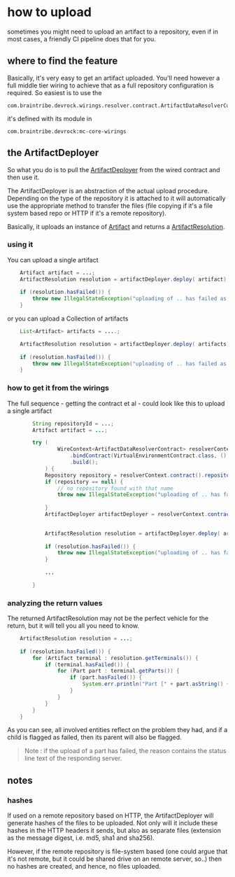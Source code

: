 # how to upload

sometimes you might need to upload an artifact to a repository, even if in most cases, a friendly CI pipeline does that for you.

## where to find the feature 
Basically, it's very easy to get an artifact uploaded. You'll need however a full middle tier wiring to achieve that as a full repository configuration is required. So easiest is to use the 

    com.braintribe.devrock.wirings.resolver.contract.ArtifactDataResolverContract
    
it's defined with its module in 

    com.braintribe.devrock:mc-core-wirings
    
## the ArtifactDeployer
So what you do is to pull the [ArtifactDeployer](javadoc:com.braintribe.devrock.mc.api.deploy.ArtifactDeployer) from the wired contract and then use it. 

The ArtifactDeployer is an abstraction of the actual upload procedure. Depending on the type of the repository it is attached to it will automatically use the appropriate method to transfer the files (file copying if it's a file system based repo or HTTP if it's a remote repository).

Basically, it uploads an instance of [Artifact](javadoc:com.braintribe.model.artifact.consumable.Artifact) and returns a [ArtifactResolution](javadoc:com.braintribe.model.artifact.consumable.ArtifactResolution).


### using it 
You can upload a single artifact 

``` java
    Artifact artifact = ...;
    ArtifactResolution resolution = artifactDeployer.deploy( artifact);
        
    if (resolution.hasFailed()) {
        throw new IllegalStateException("uploading of .. has failed as " + resolution.getFailure().asFormattedText());
    }
```

or you can upload a Collection of artifacts 

``` java
    List<Artifact> artifacts = ....;

    ArtifactResolution resolution = artifactDeployer.deploy( artifacts);
        
    if (resolution.hasFailed()) {
        throw new IllegalStateException("uploading of .. has failed as " + resolution.getFailure().asFormattedText());
    }
```

### how to get it from the wirings 
The full sequence - getting the contract et al - could look like this to upload a single artifact 

``` java
        String repositoryId = ...;
        Artifact artifact = ...;

        try (               
                WireContext<ArtifactDataResolverContract> resolverContext = Wire.contextBuilder( ArtifactDataResolverModule.INSTANCE, MavenConfigurationWireModule.INSTANCE)
                    .bindContract(VirtualEnvironmentContract.class, () -> buildVirtualEnvironement(null))               
                    .build();
            ) {
            Repository repository = resolverContext.contract().repositoryReflection().getRepository( repositoryId);
            if (repository == null) {
                // no repository found with that name
                throw new IllegalStateException("uploading of .. has failed as there's no repository [" + respositoryId + "]");
                
            }
            ArtifactDeployer artifactDeployer = resolverContext.contract().backendContract().artifactDeployer( repository);
                                   

            ArtifactResolution resolution = artifactDeployer.deploy( artifact);
            
            if (resolution.hasFailed()) {
                throw new IllegalStateException("uploading of .. has failed as " + resolution.getFailure().asFormattedText());
            }
            
            ... 

        } 
```

### analyzing the return values    
The returned ArtifactResolution may not be the perfect vehicle for the return, but it will tell you all you need to know.

``` java
    ArtifactResolution resolution = ...;
    
    if (resolution.hasFailed()) {
        for (Artifact terminal : resolution.getTerminals()) {
            if (terminal.hasFailed()) {
                for (Part part : terminal.getParts()) {
                    if (part.hasFailed()) {
                        System.err.println("Part [" + part.asString() + "] has failed because " + part.getFailure().asFormattedText());
                    }
                }
            }
        }
    }
```

As you can see, all involved entities reflect on the problem they had, and if a child is flagged as failed, then its parent will also be flagged. 

>Note : if the upload of a part has failed, the reason contains the status line text of the responding server. 


## notes

### hashes
If used on a remote repository based on HTTP, the ArtifactDeployer will generate hashes of the files to be uploaded. Not only will it include these hashes in the HTTP headers it sends, but also as separate files (extension as the message digest, i.e. md5, sha1 and sha256).

However, if the remote repository is file-system based (one could argue that it's not remote, but it could be shared drive on an remote server, so..) then no hashes are created, and hence, no files uploaded. 


